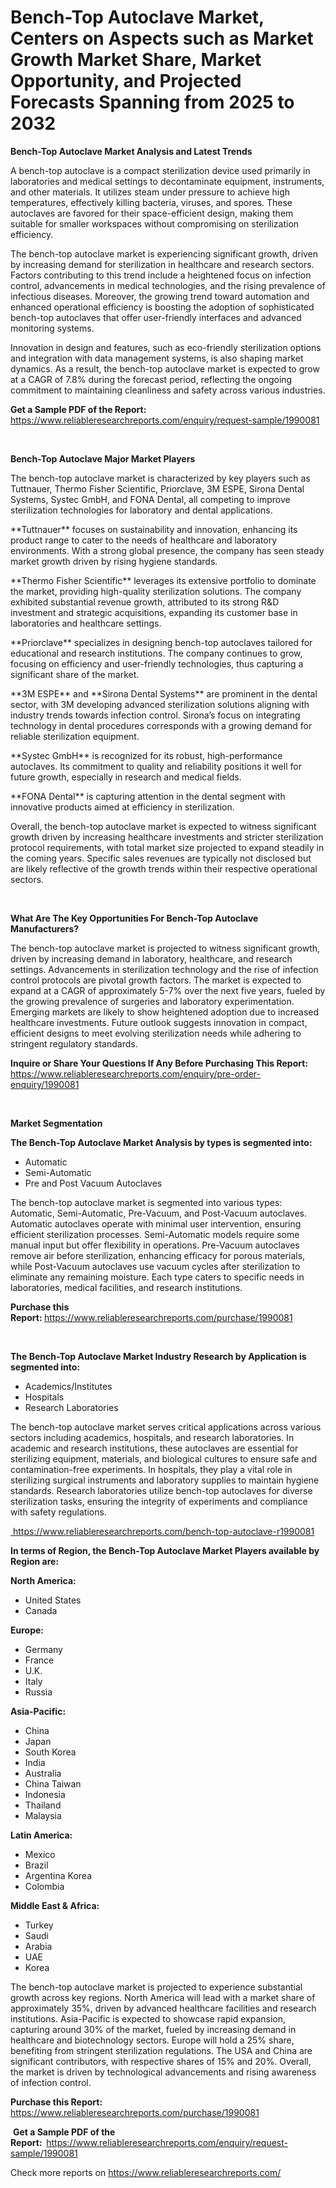 <p><h1>Bench-Top Autoclave Market, Centers on Aspects such as Market Growth Market Share, Market Opportunity, and Projected Forecasts Spanning from 2025 to 2032</h1></p><p><strong>Bench-Top Autoclave Market Analysis and Latest Trends</strong></p>
<p><p>A bench-top autoclave is a compact sterilization device used primarily in laboratories and medical settings to decontaminate equipment, instruments, and other materials. It utilizes steam under pressure to achieve high temperatures, effectively killing bacteria, viruses, and spores. These autoclaves are favored for their space-efficient design, making them suitable for smaller workspaces without compromising on sterilization efficiency.</p><p>The bench-top autoclave market is experiencing significant growth, driven by increasing demand for sterilization in healthcare and research sectors. Factors contributing to this trend include a heightened focus on infection control, advancements in medical technologies, and the rising prevalence of infectious diseases. Moreover, the growing trend toward automation and enhanced operational efficiency is boosting the adoption of sophisticated bench-top autoclaves that offer user-friendly interfaces and advanced monitoring systems.</p><p>Innovation in design and features, such as eco-friendly sterilization options and integration with data management systems, is also shaping market dynamics. As a result, the bench-top autoclave market is expected to grow at a CAGR of 7.8% during the forecast period, reflecting the ongoing commitment to maintaining cleanliness and safety across various industries.</p></p>
<p><strong>Get a Sample PDF of the Report:&nbsp;</strong> <a href="https://www.reliableresearchreports.com/enquiry/request-sample/1990081?utm_campaign=3210&utm_medium=2&utm_source=Github&utm_content=ia&utm_term=05032025&utm_id=bench-top-autoclave">https://www.reliableresearchreports.com/enquiry/request-sample/1990081</a></p>
<p>&nbsp;</p>
<p><strong>Bench-Top Autoclave Major Market Players</strong></p>
<p><p>The bench-top autoclave market is characterized by key players such as Tuttnauer, Thermo Fisher Scientific, Priorclave, 3M ESPE, Sirona Dental Systems, Systec GmbH, and FONA Dental, all competing to improve sterilization technologies for laboratory and dental applications.</p><p>**Tuttnauer** focuses on sustainability and innovation, enhancing its product range to cater to the needs of healthcare and laboratory environments. With a strong global presence, the company has seen steady market growth driven by rising hygiene standards. </p><p>**Thermo Fisher Scientific** leverages its extensive portfolio to dominate the market, providing high-quality sterilization solutions. The company exhibited substantial revenue growth, attributed to its strong R&D investment and strategic acquisitions, expanding its customer base in laboratories and healthcare settings.</p><p>**Priorclave** specializes in designing bench-top autoclaves tailored for educational and research institutions. The company continues to grow, focusing on efficiency and user-friendly technologies, thus capturing a significant share of the market.</p><p>**3M ESPE** and **Sirona Dental Systems** are prominent in the dental sector, with 3M developing advanced sterilization solutions aligning with industry trends towards infection control. Sirona’s focus on integrating technology in dental procedures corresponds with a growing demand for reliable sterilization equipment.</p><p>**Systec GmbH** is recognized for its robust, high-performance autoclaves. Its commitment to quality and reliability positions it well for future growth, especially in research and medical fields.</p><p>**FONA Dental** is capturing attention in the dental segment with innovative products aimed at efficiency in sterilization. </p><p>Overall, the bench-top autoclave market is expected to witness significant growth driven by increasing healthcare investments and stricter sterilization protocol requirements, with total market size projected to expand steadily in the coming years. Specific sales revenues are typically not disclosed but are likely reflective of the growth trends within their respective operational sectors.</p></p>
<p>&nbsp;</p>
<p><strong>What Are The Key Opportunities For Bench-Top Autoclave Manufacturers?</strong></p>
<p><p>The bench-top autoclave market is projected to witness significant growth, driven by increasing demand in laboratory, healthcare, and research settings. Advancements in sterilization technology and the rise of infection control protocols are pivotal growth factors. The market is expected to expand at a CAGR of approximately 5-7% over the next five years, fueled by the growing prevalence of surgeries and laboratory experimentation. Emerging markets are likely to show heightened adoption due to increased healthcare investments. Future outlook suggests innovation in compact, efficient designs to meet evolving sterilization needs while adhering to stringent regulatory standards.</p></p>
<p><strong>Inquire or Share Your Questions If Any Before Purchasing This Report:</strong> <a href="https://www.reliableresearchreports.com/enquiry/pre-order-enquiry/1990081?utm_campaign=3210&utm_medium=2&utm_source=Github&utm_content=ia&utm_term=05032025&utm_id=bench-top-autoclave">https://www.reliableresearchreports.com/enquiry/pre-order-enquiry/1990081</a></p>
<p>&nbsp;</p>
<p><strong>Market Segmentation</strong></p>
<p><strong>The Bench-Top Autoclave Market Analysis by types is segmented into:</strong></p>
<p><ul><li>Automatic</li><li>Semi-Automatic</li><li>Pre and Post Vacuum Autoclaves</li></ul></p>
<p><p>The bench-top autoclave market is segmented into various types: Automatic, Semi-Automatic, Pre-Vacuum, and Post-Vacuum autoclaves. Automatic autoclaves operate with minimal user intervention, ensuring efficient sterilization processes. Semi-Automatic models require some manual input but offer flexibility in operations. Pre-Vacuum autoclaves remove air before sterilization, enhancing efficacy for porous materials, while Post-Vacuum autoclaves use vacuum cycles after sterilization to eliminate any remaining moisture. Each type caters to specific needs in laboratories, medical facilities, and research institutions.</p></p>
<p><strong>Purchase this Report:&nbsp;</strong><a href="https://www.reliableresearchreports.com/purchase/1990081?utm_campaign=3210&utm_medium=2&utm_source=Github&utm_content=ia&utm_term=05032025&utm_id=bench-top-autoclave">https://www.reliableresearchreports.com/purchase/1990081</a></p>
<p>&nbsp;</p>
<p><strong>The Bench-Top Autoclave Market Industry Research by Application is segmented into:</strong></p>
<p><ul><li>Academics/Institutes</li><li>Hospitals</li><li>Research Laboratories</li></ul></p>
<p><p>The bench-top autoclave market serves critical applications across various sectors including academics, hospitals, and research laboratories. In academic and research institutions, these autoclaves are essential for sterilizing equipment, materials, and biological cultures to ensure safe and contamination-free experiments. In hospitals, they play a vital role in sterilizing surgical instruments and laboratory supplies to maintain hygiene standards. Research laboratories utilize bench-top autoclaves for diverse sterilization tasks, ensuring the integrity of experiments and compliance with safety regulations.</p></p>
<p><a href="https://www.reliableresearchreports.com/bench-top-autoclave-r1990081?utm_campaign=3210&utm_medium=2&utm_source=Github&utm_content=ia&utm_term=05032025&utm_id=bench-top-autoclave">&nbsp;https://www.reliableresearchreports.com/bench-top-autoclave-r1990081</a></p>
<p><strong>In terms of Region, the Bench-Top Autoclave Market Players available by Region are:</strong></p>
<p>
    <p> <strong> North America: </strong>
        <ul>
            <li>United States</li>
            <li>Canada</li>
        </ul>
        </p> 
    <p> <strong> Europe: </strong>
        <ul>
            <li>Germany</li>
            <li>France</li>
            <li>U.K.</li>
            <li>Italy</li>
            <li>Russia</li>
        </ul>
        </p> 
    <p> <strong> Asia-Pacific: </strong>
        <ul>
            <li>China</li>
            <li>Japan</li>
            <li>South Korea</li>
            <li>India</li>
            <li>Australia</li>
            <li>China Taiwan</li>
            <li>Indonesia</li>
            <li>Thailand</li>
            <li>Malaysia</li>
        </ul>
        </p> 
    <p> <strong> Latin America: </strong>
        <ul>
            <li>Mexico</li>
            <li>Brazil</li>
            <li>Argentina Korea</li>
            <li>Colombia</li>
        </ul>
        </p> 
    <p> <strong> Middle East & Africa: </strong>
        <ul>
            <li>Turkey</li>
            <li>Saudi</li>
            <li>Arabia</li>
            <li>UAE</li>
            <li>Korea</li>
        </ul>
    </p>
    </p>
<p><p>The bench-top autoclave market is projected to experience substantial growth across key regions. North America will lead with a market share of approximately 35%, driven by advanced healthcare facilities and research institutions. Asia-Pacific is expected to showcase rapid expansion, capturing around 30% of the market, fueled by increasing demand in healthcare and biotechnology sectors. Europe will hold a 25% share, benefiting from stringent sterilization regulations. The USA and China are significant contributors, with respective shares of 15% and 20%. Overall, the market is driven by technological advancements and rising awareness of infection control.</p></p>
<p><strong>Purchase this Report: </strong><a href="https://www.reliableresearchreports.com/purchase/1990081?utm_campaign=3210&utm_medium=2&utm_source=Github&utm_content=ia&utm_term=05032025&utm_id=bench-top-autoclave">https://www.reliableresearchreports.com/purchase/1990081</a></p>
<p>&nbsp;<strong>Get a Sample PDF of the Report:&nbsp;&nbsp;</strong><a href="https://www.reliableresearchreports.com/enquiry/request-sample/1990081?utm_campaign=3210&utm_medium=2&utm_source=Github&utm_content=ia&utm_term=05032025&utm_id=bench-top-autoclave">https://www.reliableresearchreports.com/enquiry/request-sample/1990081</a></p>
<p><strong></strong></p>
<p>Check more reports on <a href="https://www.reliableresearchreports.com/?utm_campaign=3210&utm_medium=2&utm_source=Github&utm_content=ia&utm_term=05032025&utm_id=bench-top-autoclave">https://www.reliableresearchreports.com/</a></p>
